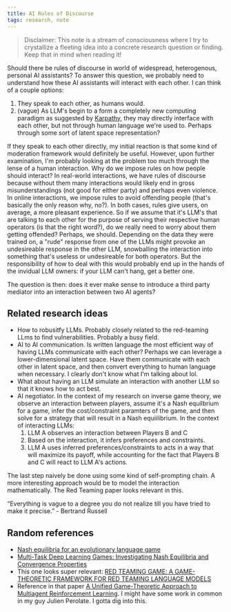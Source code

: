 ```yaml
---
title: AI Rules of Discourse 
tags: research, note
---
```


> Disclaimer: This note is a stream of consciousness where I try to crystallize a fleeting idea into a concrete research question or finding. Keep that in mind when reading it!

Should there be rules of discourse in world of widespread, heterogenous, personal AI assistants? To answer this question, we probably need to understand how these AI assistants will interact with each other. I can think of a couple options: 
1. They speak to each other, as humans would. 
2. (vague) As LLM's begin to a form a completely new computing paradigm as suggested by [Karpathy](https://twitter.com/karpathy/status/1707437820045062561), they may directly interface with each other, but not through human language we're used to. Perhaps through some sort of latent space representation? 

If they speak to each other directly, my initial reaction is that some kind of moderation framework would definitely be useful. However, upon further examination, I'm probably looking at the problem too much through the lense of a human interaction. Why do we impose rules on how people should interact? In real-world interactions, we have rules of discourse because without them many interactions would likely end in gross misunderstandings (not good for either party) and perhaps even violence. In online interactions, we impose rules to avoid offending people (that's basically the only reason why, no?). In both cases, rules give users, on average, a more pleasant experience. So if we assume that it's LLM's that are talking to each other for the purpose of serving their respective human operators (is that the right word?), do we really need to worry about them getting offended? Perhaps, we should. Depending on the data they were trained on, a "rude" response from one of the LLMs might provoke an undesireable response in the other LLM, snowballing the interaction into something that's useless or undesireable for both operators. But the responsibility of how to deal with this would probably end up in the hands of the invidual LLM owners: if your LLM can't hang, get a better one. 

The question is then: does it ever make sense to introduce a third party mediator into an interaction between two AI agents?

## Related research ideas
- How to robusitfy LLMs. Probably closely related to the red-teaming LLms to find vulnerabilities. Probably a busy field.
- AI to AI communication. Is written language the most efficient way of having LLMs communicate with each other? Perhaps we can leverage a lower-dimensional latent space. Have them communicate with each other in latent space, and then convert everything to human language when necessary. I clearly don't know what I'm talking about lol. 
- What about having an LLM simulate an interaction with another LLM so that it knows how to act best.
- AI negotiator. In the context of my research on inverse game theory, we observe an interaction between players, assume it's a Nash equilbrium for a game, infer the cost/constraint paramters of the game, and then solve for a strategy that will result in a Nash equiilibrium. In the context of interacting LLMs: 
  1. LLM A observes an interaction between Players B and C 
  2. Based on the interaction, it infers preferences and constraints.
  3. LLM A uses inferred preferences/constraints to acts in a way that will maximize its payoff, while accounting for the fact that Players B and C will react to LLM A's actions.

The last step naively be done using some kind of self-prompting chain. A more interesting approach would be to model the interaction mathematically. The Red Teaming paper looks relevant in this. 

“Everything is vague to a degree you do not realize till you have tried to make it precise.” - Bertrand Russell

## Random references
- [Nash equilibria for an evolutionary language game](https://www.researchgate.net/publication/12284156_Nash_equilibria_for_an_evolutionary_language_game)
- [Multi-Task Deep Learning Games: Investigating Nash Equilibria and Convergence Properties](https://www.mdpi.com/2075-1680/12/6/569)
- This one looks super relevant: [RED TEAMING GAME: A GAME-THEORETIC FRAMEWORK FOR RED TEAMING LANGUAGE MODELS](https://browse.arxiv.org/pdf/2310.00322.pdf)
- Reference in that paper [A Unified Game-Theoretic Approach to Multiagent Reinforcement Learning](https://browse.arxiv.org/pdf/1711.00832.pdf). I might have some work in common in my guy Julien Perolate. I gotta dig into this. 